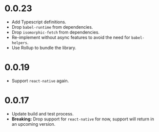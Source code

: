 # 0.0.23

- Add Typescript definitions.
- Drop `babel-runtime` from dependencies.
- Drop `isomorphic-fetch` from dependencies.
- Re-implement without async features to avoid the need for `babel-helpers`.
- Use Rollup to bundle the library.

# 0.0.19

- Support `react-native` again.

# 0.0.17

- Update build and test process.
- **Breaking:** Drop support for `react-native` for now, support will return in an upcoming version.
